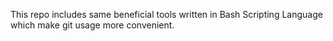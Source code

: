 This repo includes same beneficial tools written in Bash Scripting Language which make git usage more convenient.

